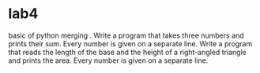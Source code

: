 # lab4
basic of python merging
. Write a program that takes three numbers and prints their sum. Every number is given on 
a separate line.
 Write a program that reads the length of the base and the height of a right-angled triangle 
and prints the area. Every number is given on a separate line.
